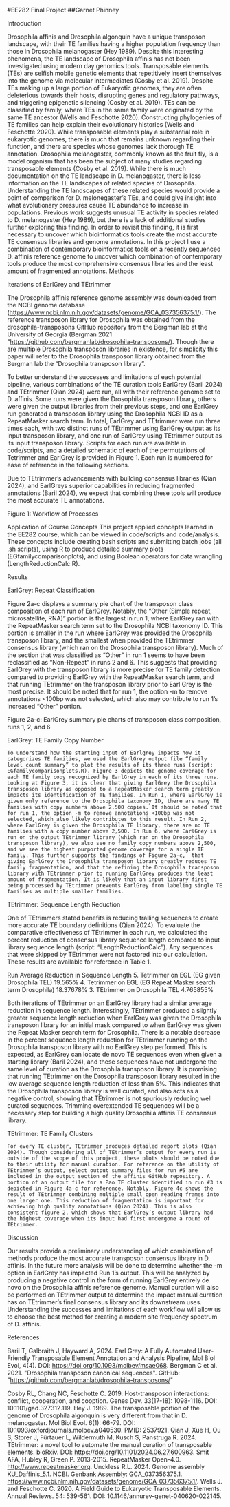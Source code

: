 #EE282 Final Project
##Garnet Phinney

Introduction 

Drosophila affinis and Drosophila algonquin have a unique transposon landscape, with their TE families having a higher population frequency than those in Drosophila melanogaster (Hey 1989). Despite this interesting phenomena, the TE landscape of Drosophila affinis has not been investigated using modern day genomics tools. Transposable elements (TEs) are selfish mobile genetic elements that repetitively insert themselves into the genome via molecular intermediates (Cosby et al. 2019). Despite TEs making up a large portion of Eukaryotic genomes, they are often deleterious towards their hosts, disrupting genes and regulatory pathways, and triggering epigenetic silencing (Cosby et al. 2019). TEs can be classified by family, where TEs in the same family were originated by the same TE ancestor (Wells and Feschotte 2020). Constructing phylogenies of TE families can help explain their evolutionary histories (Wells and Feschotte 2020). While transposable elements play a substantial role in eukaryotic genomes, there is much that remains unknown regarding their function, and there are species whose genomes lack thorough TE annotation. 
Drosophila melanogaster, commonly known as the fruit fly, is a model organism that has been the subject of many studies regarding transposable elements (Cosby et al. 2019). While there is much documentation on the TE landscape in D. melanogaster, there is less information on the TE landscapes of related species of Drosophila. Understanding the TE landscapes of these related species would provide a point of comparison for D. melonegaster’s TEs, and could give insight into what evolutionary pressures cause TE abundance to increase in populations. Previous work suggests unusual TE activity in species related to D. melanogaster (Hey 1989), but there is a lack of additional studies further exploring this finding. In order to revisit this finding, it is first necessary to uncover which bioinformatics tools create the most accurate TE consensus libraries and genome annotations. In this project I use a combination of contemporary bioinformatics tools on a recently sequenced D. affinis reference genome to uncover which combination of contemporary tools produce the most comprehensive consensus libraries and the least amount of fragmented annotations. 
Methods

Iterations of EarlGrey and TEtrimmer

The Drosophila affinis reference genome assembly was downloaded from the NCBI genome database (https://www.ncbi.nlm.nih.gov/datasets/genome/GCA_037356375.1/). The reference transposon library for Drosophila was obtained from the drosophila-transposons GitHub repository from the Bergman lab at the University of Georgia (Bergman 2021 "https://github.com/bergmanlab/drosophila-transposons/). Though there are multiple Drosophila transposon libraries in existence, for simplicity this paper will refer to the Drosophila transposon library obtained from the Bergman lab the “Drosophila transposon library”.

To better understand the successes and limitations of each potential pipeline, various combinations of the TE curation tools EarlGrey (Baril 2024) and TEtrimmer (Qian 2024) were run, all with their reference genome set to D. affinis. Some runs were given the Drosophila transposon library, others were given the output libraries from their previous steps, and one EarlGrey run generated a transposon library using the Drosophila NCBI ID as a RepeatMasker search term. In total, EarlGrey and TEtrimmer were run three times each, with two distinct runs of TEtrimmer using EarlGrey output as its input transposon library, and one run of EarlGrey using TEtrimmer output as its input transposon library. Scripts for each run are available in code/scripts, and a detailed schematic of each of the permutations of Tetrimmer and EarlGrey is provided in Figure 1. Each run is numbered for ease of reference in the following sections. 

Due to TEtrimmer’s advancements with building consensus libraries (Qian 2024), and EarlGreys superior capabilities in reducing fragmented annotations (Baril 2024), we expect that combining these tools will produce the most accurate TE annotations.


Figure 1: Workflow of Processes

 Application of Course Concepts
This project applied concepts learned in the EE282 course, which can be viewed in code/scripts and code/analysis. These concepts include creating bash scripts and submitting batch jobs (all .sh scripts), using R to produce detailed summary plots (EGfamilycomparisonplots), and using Boolean operators for data wrangling (LengthReductionCalc.R). 


Results

EarlGrey: Repeat Classification

Figure 2a-c displays a summary pie chart of the transposon class composition of each run of EarlGrey. Notably, the “Other (Simple repeat, microsatellite, RNA)” portion is the largest in run 1, where EarlGrey ran with the RepeatMasker search term set to the Drosophila NCBI taxonomy ID. This portion is smaller in the run where EarlGrey was provided the Drosophila transposon library, and the smallest when provided the TEtrimmer consensus library (which ran on the Drosophila transposon library). Much of the section that was classified as “Other” in run 1 seems to have been reclassified as “Non-Repeat” in runs 2 and 6. This suggests that providing EarlGrey with the transposon library is more precise for TE family detection compared to providing EarlGrey with the RepeatMasker search term, and that running TEtrimmer on the transposon library prior to Earl Grey is the most precise. It should be noted that for run 1, the option -m to remove annotations <100bp was not selected, which also may contribute to run 1’s increased “Other” portion.


Figure 2a-c: EarlGrey summary pie charts of transposon class composition, runs 1, 2, and 6


EarlGrey: TE Family Copy Number

	To understand how the starting input of Earlgrey impacts how it categorizes TE families, we used the EarlGrey output file “family level count summary” to plot the results of its three runs (script: EGfamilycomparisonplots.R). Figure 3 depicts the genome coverage for each TE family copy recognized by EarlGrey in each of its three runs. Looking at Figure 3, it is clear that giving EarlGrey the Drosophila transposon library as opposed to a RepeatMasker search term greatly impacts its identification of TE families. In Run 1, where EarlGrey is given only reference to the Drosophila taxonomy ID, there are many TE families with copy numbers above 2,500 copies. It should be noted that for run 1, the option -m to remove annotations <100bp was not selected, which also likely contributes to this result. In Run 2, where EarlGrey is given the Drosophila TE library, there are no TE families with a copy number above 2,500. In Run 6, where EarlGrey is run on the output TEtrimmer library (which ran on the Drosophila transposon library), we also see no family copy numbers above 2,500, and we see the highest purported genome coverage for a single TE family. This further supports the findings of Figure 2a-c,  that giving EarlGrey the Drosophila transposon library greatly reduces TE family fragmentation, and that the refining the Drosophila transposon library with TEtrimmer prior to running EarlGrey produces the least amount of fragmentation. It is likely that an input library first being processed by TEtrimmer prevents EarlGrey from labeling single TE families as multiple smaller families. 
	


	







TEtrimmer: Sequence Length Reduction

One of TEtrimmers stated benefits is reducing trailing sequences to create more accurate TE boundary definitions (Qian 2024). To evaluate the comparative effectiveness of TEtrimmer in each run, we calculated the percent reduction of consensus library sequence length compared to input library sequence length (script: “LengthReductionCalc”). Any sequences that were skipped by TEtrimmer were not factored into our calculation. These results are available for reference in Table 1. 





Run
Average Reduction in Sequence Length
5. Tetrimmer on EGL (EG given Drosophila TEL)
19.565%
4. Tetrimmer on EGL (EG Repeat Masker search term Drosophila)
18.37678% 
3. TEtrimmer on Drosophila TEL
4.765855%


Both iterations of TEtrimmer on an EarlGrey library had a similar average reduction in sequence length. Interestingly, TEtrimmer produced a slightly greater sequence length reduction when EarlGrey was given the Drosophila transposon library for an initial mask compared to when EarlGrey was given the Repeat Masker search term for Drosophila. There is a notable decrease in the percent sequence length reduction for TEtrimmer running on the Drosophila transposon library with no EarlGrey step performed. This is expected, as EarlGrey can locate de novo TE sequences even when given a starting library (Baril 2024), and these sequences have not undergone the same level of curation as the Drosophila transposon library. It is promising that running TEtrimmer on the Drosophila transposon library resulted in the low average sequence length reduction of less than 5%. This indicates that the Drosophila transposon library is well curated, and also acts as a negative control, showing that TEtrimmer is not spuriously reducing well curated sequences. Trimming overextended TE sequences will be a necessary step for building a high quality Drosophila affinis TE consensus library. 

TEtrimmer: TE Family Clusters

	For every TE cluster, TEtrimmer produces detailed report plots (Qian 2024). Though considering all of TEtrimmer’s output for every run is outside of the scope of this project, these plots should be noted due to their utility for manual curation. For reference on the utility of TEtrimmer’s output, select output summary files for run #5 are included in the output section of the affinis GitHub repository. A portion of an output file for a Pao TE cluster identified in run #3 is depicted in Figure 4a-c for reference. Notably, Figure 4c shows the result of TEtrimmer combining multiple small open reading frames into one larger one. This reduction of fragmentation is important for achieving high quality annotations (Qian 2024). This is also consistent figure 2, which shows that EarlGrey’s output library had the highest coverage when its input had first undergone a round of TEtrimmer. 










Discussion


Our results provide a preliminary understanding of which combination of methods produce the most accurate transposon consensus library in D. affinis. In the future more analysis will be done to determine whether the -m option in EarlGrey has impacted Run 1’s output. This will be analyzed by producing a negative control in the form of running EarlGrey entirely de novo on the Drosophila affinis reference genome. Manual curation will also be performed on TEtrimmer output to determine the impact manual curation has on TEtrimmer’s final consensus library and its downstream uses. Understanding the successes and limitations of each workflow will allow us to choose the best method for creating a modern site frequency spectrum of D. affinis.


References

Baril T, Galbraith J, Hayward A,  2024. Earl Grey: A Fully Automated User-Friendly 
Transposable Element Annotation and Analysis Pipeline, Mol Biol Evol, 4(4). DOI: https://doi.org/10.1093/molbev/msae068.
 Bergman C et al. 2021. "Drosophila transposon canonical sequences". GitHub: 
"https://github.com/bergmanlab/drosophila-transposons/"

Cosby RL, Chang NC, Feschotte C. 2019. Host-transposon interactions: conflict, 
cooperation, and cooption. Genes Dev. 33(17-18): 1098-1116. DOI: 10.1101/gad.327312.119. 
Hey J. 1989. The transposable portion of the genome of Drosophila algonquin is very 
different from that in D. melanogaster. Mol Biol Evol. 6(1): 66-79. DOI: 10.1093/oxfordjournals.molbev.a040530. PMID: 2537921.
Qian J, Xue H, Ou S, Storer J, Fürtauer L, Wildermuth M, Kusch S, Panstruga R. 2024. 
TEtrimmer: a novel tool to automate the manual curation of transposable elements. bioRxiv. DOI: https://doi.org/10.1101/2024.06.27.600963.
Smit AFA, Hubley R, Green P. 2013-2015. RepeatMasker Open-4.0.
http://www.repeatmasker.org.
Unckless R.L. 2024. Genome assembly KU_Daffinis_5.1. NCBI. Genbank Assembly: GCA_037356375.1.
https://www.ncbi.nlm.nih.gov/datasets/genome/GCA_037356375.1/.
Wells J. and Feschotte C. 2020. A Field Guide to Eukaryotic Transposable Elements. 
Annual Reviews. 54: 539-561. DOI: 10.1146/annurev-genet-040620-022145.




